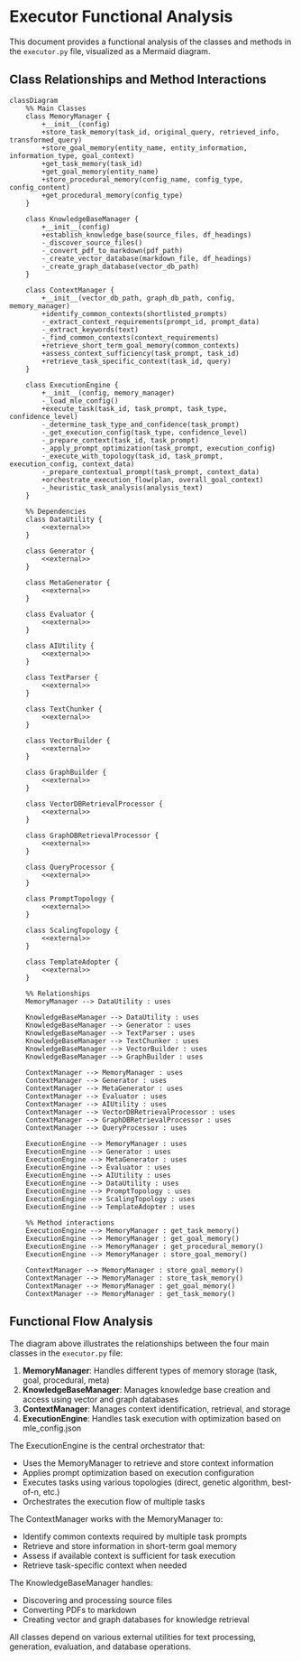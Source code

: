 # Executor Functional Analysis

This document provides a functional analysis of the classes and methods in the `executor.py` file, visualized as a Mermaid diagram.

## Class Relationships and Method Interactions

```mermaid
classDiagram
    %% Main Classes
    class MemoryManager {
        +__init__(config)
        +store_task_memory(task_id, original_query, retrieved_info, transformed_query)
        +store_goal_memory(entity_name, entity_information, information_type, goal_context)
        +get_task_memory(task_id)
        +get_goal_memory(entity_name)
        +store_procedural_memory(config_name, config_type, config_content)
        +get_procedural_memory(config_type)
    }
    
    class KnowledgeBaseManager {
        +__init__(config)
        +establish_knowledge_base(source_files, df_headings)
        -_discover_source_files()
        -_convert_pdf_to_markdown(pdf_path)
        -_create_vector_database(markdown_file, df_headings)
        -_create_graph_database(vector_db_path)
    }
    
    class ContextManager {
        +__init__(vector_db_path, graph_db_path, config, memory_manager)
        +identify_common_contexts(shortlisted_prompts)
        -_extract_context_requirements(prompt_id, prompt_data)
        -_extract_keywords(text)
        -_find_common_contexts(context_requirements)
        +retrieve_short_term_goal_memory(common_contexts)
        +assess_context_sufficiency(task_prompt, task_id)
        +retrieve_task_specific_context(task_id, query)
    }
    
    class ExecutionEngine {
        +__init__(config, memory_manager)
        -_load_mle_config()
        +execute_task(task_id, task_prompt, task_type, confidence_level)
        -_determine_task_type_and_confidence(task_prompt)
        -_get_execution_config(task_type, confidence_level)
        -_prepare_context(task_id, task_prompt)
        -_apply_prompt_optimization(task_prompt, execution_config)
        -_execute_with_topology(task_id, task_prompt, execution_config, context_data)
        -_prepare_contextual_prompt(task_prompt, context_data)
        +orchestrate_execution_flow(plan, overall_goal_context)
        -_heuristic_task_analysis(analysis_text)
    }
    
    %% Dependencies
    class DataUtility {
        <<external>>
    }
    
    class Generator {
        <<external>>
    }
    
    class MetaGenerator {
        <<external>>
    }
    
    class Evaluator {
        <<external>>
    }
    
    class AIUtility {
        <<external>>
    }
    
    class TextParser {
        <<external>>
    }
    
    class TextChunker {
        <<external>>
    }
    
    class VectorBuilder {
        <<external>>
    }
    
    class GraphBuilder {
        <<external>>
    }
    
    class VectorDBRetrievalProcessor {
        <<external>>
    }
    
    class GraphDBRetrievalProcessor {
        <<external>>
    }
    
    class QueryProcessor {
        <<external>>
    }
    
    class PromptTopology {
        <<external>>
    }
    
    class ScalingTopology {
        <<external>>
    }
    
    class TemplateAdopter {
        <<external>>
    }
    
    %% Relationships
    MemoryManager --> DataUtility : uses
    
    KnowledgeBaseManager --> DataUtility : uses
    KnowledgeBaseManager --> Generator : uses
    KnowledgeBaseManager --> TextParser : uses
    KnowledgeBaseManager --> TextChunker : uses
    KnowledgeBaseManager --> VectorBuilder : uses
    KnowledgeBaseManager --> GraphBuilder : uses
    
    ContextManager --> MemoryManager : uses
    ContextManager --> Generator : uses
    ContextManager --> MetaGenerator : uses
    ContextManager --> Evaluator : uses
    ContextManager --> AIUtility : uses
    ContextManager --> VectorDBRetrievalProcessor : uses
    ContextManager --> GraphDBRetrievalProcessor : uses
    ContextManager --> QueryProcessor : uses
    
    ExecutionEngine --> MemoryManager : uses
    ExecutionEngine --> Generator : uses
    ExecutionEngine --> MetaGenerator : uses
    ExecutionEngine --> Evaluator : uses
    ExecutionEngine --> AIUtility : uses
    ExecutionEngine --> DataUtility : uses
    ExecutionEngine --> PromptTopology : uses
    ExecutionEngine --> ScalingTopology : uses
    ExecutionEngine --> TemplateAdopter : uses
    
    %% Method interactions
    ExecutionEngine --> MemoryManager : get_task_memory()
    ExecutionEngine --> MemoryManager : get_goal_memory()
    ExecutionEngine --> MemoryManager : get_procedural_memory()
    ExecutionEngine --> MemoryManager : store_goal_memory()
    
    ContextManager --> MemoryManager : store_goal_memory()
    ContextManager --> MemoryManager : store_task_memory()
    ContextManager --> MemoryManager : get_goal_memory()
    ContextManager --> MemoryManager : get_task_memory()
```

## Functional Flow Analysis

The diagram above illustrates the relationships between the four main classes in the `executor.py` file:

1. **MemoryManager**: Handles different types of memory storage (task, goal, procedural, meta)
2. **KnowledgeBaseManager**: Manages knowledge base creation and access using vector and graph databases
3. **ContextManager**: Manages context identification, retrieval, and storage
4. **ExecutionEngine**: Handles task execution with optimization based on mle_config.json

The ExecutionEngine is the central orchestrator that:
- Uses the MemoryManager to retrieve and store context information
- Applies prompt optimization based on execution configuration
- Executes tasks using various topologies (direct, genetic algorithm, best-of-n, etc.)
- Orchestrates the execution flow of multiple tasks

The ContextManager works with the MemoryManager to:
- Identify common contexts required by multiple task prompts
- Retrieve and store information in short-term goal memory
- Assess if available context is sufficient for task execution
- Retrieve task-specific context when needed

The KnowledgeBaseManager handles:
- Discovering and processing source files
- Converting PDFs to markdown
- Creating vector and graph databases for knowledge retrieval

All classes depend on various external utilities for text processing, generation, evaluation, and database operations.
